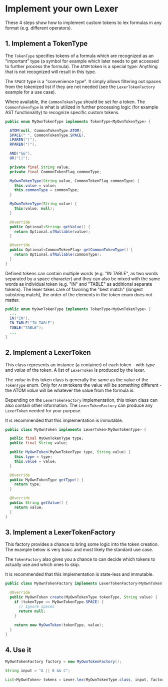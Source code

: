 # Implement your own Lexer

These 4 steps show how to implement custom tokens to lex formulas in any format (e.g. different operators).


## 1. Implement a TokenType

The `TokenType` specifies tokens of a formula which are recognized as an "important" type 
(a symbol for example which later needs to get accessed to further process the formula). 
The `ATOM` token is a special type: Anything that is not recognized will result in this type.

The `SPACE` type is a "convenience type". It simply allows filtering out spaces from the 
tokenized list if they are not needed (see the `LexerTokenFactory` example for a use case).

Where available, the `CommonTokenType` should be set for a token. The `CommonTokenType`
is what is utilized in further processing logic (for example AST functionality) to 
recognize specific custom tokens.


```java
public enum MyOwnTokenType implements TokenType<MyOwnTokenType> {

  ATOM(null, CommonTokenType.ATOM),
  SPACE(" ", CommonTokenType.SPACE),
  LPAREN("("),
  RPAREN(")"),

  AND("&&"),
  OR("||");

  private final String value;
  private final CommonTokenFlag commonType;

  MyOwnTokenType(String value, CommonTokenFlag commonType) {
    this.value = value;
    this.commonType = commonType;
  }

  MyOwnTokenType(String value) {
    this(value, null);
  }

  @Override
  public Optional<String> getValue() {
    return Optional.ofNullable(value);
  }

  @Override
  public Optional<CommonTokenFlag> getCommonTokenType() {
    return Optional.ofNullable(commonType);
  }
}
```

Defined tokens can contain multiple words (e.g. "IN TABLE", as two words separated by a space character) 
and they can also be mixed with the same words as individual token (e.g. "IN" and "TABLE" as additional 
separate tokens). The lexer takes care of favoring the "best match" (longest substring match), the 
order of the elements in the token enum does not matter.

```java
public enum MyOwnTokenType implements TokenType<MyOwnTokenType> {
  ...
  IN("IN"),
  IN_TABLE("IN TABLE")
  TABLE("TABLE");
  ...
}
```


## 2. Implement a LexerToken

This class represents an instance (a container) of each token - with *type* and *value* of the token. 
A list of `LexerToken` is produced by the lexer.

The *value* in this token class is generally the same as the value of the `TokenType` enum. Only 
for `ATOM` tokens the value will be something different - the ATOM *value* will be whatever the value 
from the formula is.

Depending on the `LexerTokenFactory` implementation, this token class can also contain other 
information. The `LexerTokenFactory` can produce any `LexerToken` needed for your purpose.

It is recommended that this implementation is immutable.


```java
public class MyOwnToken implements LexerToken<MyOwnTokenType> {

  public final MyOwnTokenType type;
  public final String value;

  public MyOwnToken(MyOwnTokenType type, String value) {
    this.type = type;
    this.value = value;
  }

  @Override
  public MyOwnTokenType getType() {
    return type;
  }

  @Override
  public String getValue() {
    return value;
  }
}
```


## 3. Implement a LexerTokenFactory

This factory provides a chance to bring some logic into the token creation. The example below is 
very basic and most likely the standard use case.

The `TokenFactory` also gives you a chance to can decide which tokens to actually use and which 
ones to skip.

It is recommended that this implementation is state-less and immutable.

```java
public class MyOwnTokenFactory implements LexerTokenFactory<MyOwnToken, MyOwnTokenType> {

  @Override
  public MyOwnToken create(MyOwnTokenType tokenType, String value) {
    if (tokenType == MyOwnTokenType.SPACE) {
      // Ignore spaces
      return null;
    }
    
    return new MyOwnToken(tokenType, value);
  }
}
```


## 4. Use it


```java
MyOwnTokenFactory factory = new MyOwnTokenFactory();

String input = "A || B && C";

List<MyOwnToken> tokens = Lexer.lex(MyOwnTokenType.class, input, factory);
```


